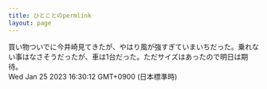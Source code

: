 ```yaml
---
title: ひとことのpermlink
layout: page
---
```

<div class="box" dt="1674631812620">
  買い物ついでに今井崎見てきたが、やはり風が強すぎていまいちだった。乗れない事はなさそうだったが、車は1台だった。ただサイズはあったので明日は期待。
  <div class="content is-small">Wed Jan 25 2023 16:30:12 GMT+0900 (日本標準時)</div>
</div>